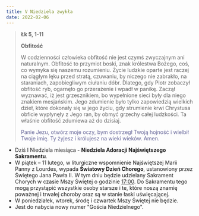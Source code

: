 ```yaml
---
title: V Niedziela zwykła
date: 2022-02-06
---
```


> **Łk 5, 1-11**
>
> **Obfitość**
>
> W codzienności człowieka obfitość nie jest czymś zwyczajnym ani naturalnym. Obfitość to przymiot boski, znak królestwa Bożego, coś, co wymyka się naszemu rozumieniu. Życie ludzkie oparte jest raczej na ciągłym lęku przed stratą, czuwaniu, by niczego nie zabrakło, na staraniach, zapobiegliwym ciułaniu dóbr. Dlatego, gdy Piotr zobaczył obfitość ryb, ogarnęło go przerażenie i wpadł w panikę. Zaczął wyznawać, iż jest grzesznikiem, bo wypełnione sieci były dla niego znakiem mesjańskim. Jego zdumienie było tylko zapowiedzią wielkich dzieł, które dokonały się w jego życiu, gdy strumienie krwi Chrystusa obficie wypłynęły z Jego ran, by obmyć grzechy całej ludzkości. Ta właśnie obfitość zdumiewa aż do dzisiaj.
>
> <span style="color: #666699;"> Panie Jezu, otwórz moje oczy, bym dostrzegł Twoją hojność i wielbił Twoje imię. Ty żyjesz i królujesz na wieki wieków. Amen.
> &nbsp;

- Dziś I Niedziela miesiąca - **Niedziela Adoracji Najświętszego Sakramentu**.
- W piątek – 11 lutego, w liturgiczne wspomnienie Najświętszej Marii Panny z Lourdes, wypada **Światowy Dzień Chorego**, ustanowiony przez Świętego Jana Pawła II. W tym dniu będzie udzielany Sakrament Chorych w czasie Mszy Świętej o godzinie <u>17:00</u>. Do Sakramentu tego mogą przystąpić wszystkie osoby starsze i te, które noszą znamię poważnej i trwałej choroby oraz są w stanie łaski uświęcającej.
- W poniedziałek, wtorek, środę i czwartek Mszy Świętej nie będzie.
- Jest do nabycia nowy numer "Gościa Niedzielnego".
